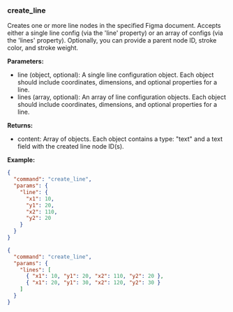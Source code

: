 ### create_line
Creates one or more line nodes in the specified Figma document. Accepts either a single line config (via the 'line' property) or an array of configs (via the 'lines' property). Optionally, you can provide a parent node ID, stroke color, and stroke weight.

**Parameters:**
- line (object, optional): A single line configuration object. Each object should include coordinates, dimensions, and optional properties for a line.
- lines (array, optional): An array of line configuration objects. Each object should include coordinates, dimensions, and optional properties for a line.

**Returns:**
- content: Array of objects. Each object contains a type: "text" and a text field with the created line node ID(s).

**Example:**
```json
{
  "command": "create_line",
  "params": {
    "line": {
      "x1": 10,
      "y1": 20,
      "x2": 110,
      "y2": 20
    }
  }
}
```
```json
{
  "command": "create_line",
  "params": {
    "lines": [
      { "x1": 10, "y1": 20, "x2": 110, "y2": 20 },
      { "x1": 20, "y1": 30, "x2": 120, "y2": 30 }
    ]
  }
}
